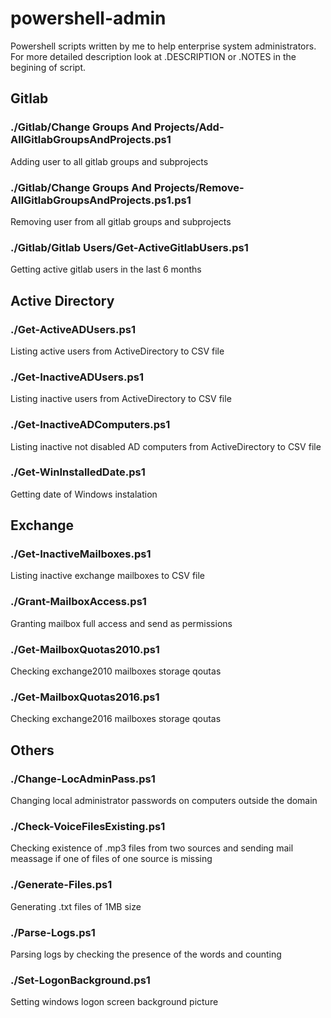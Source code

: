 # powershell-admin
Powershell scripts written by me to help enterprise system administrators.
For more detailed description look at .DESCRIPTION or .NOTES in the begining of script.

## Gitlab
### ./Gitlab/Change Groups And Projects/Add-AllGitlabGroupsAndProjects.ps1
Adding user to all gitlab groups and subprojects
### ./Gitlab/Change Groups And Projects/Remove-AllGitlabGroupsAndProjects.ps1.ps1
Removing user from all gitlab groups and subprojects
### ./Gitlab/Gitlab Users/Get-ActiveGitlabUsers.ps1
Getting active gitlab users in the last 6 months
## Active Directory
### ./Get-ActiveADUsers.ps1
Listing active users from ActiveDirectory to CSV file
### ./Get-InactiveADUsers.ps1
Listing inactive users from ActiveDirectory to CSV file
### ./Get-InactiveADComputers.ps1
Listing inactive not disabled AD computers from ActiveDirectory to CSV file
### ./Get-WinInstalledDate.ps1
Getting date of Windows instalation
## Exchange
### ./Get-InactiveMailboxes.ps1
Listing inactive exchange mailboxes to CSV file
### ./Grant-MailboxAccess.ps1
Granting mailbox full access and send as permissions
### ./Get-MailboxQuotas2010.ps1
Checking exchange2010 mailboxes storage qoutas
### ./Get-MailboxQuotas2016.ps1
Checking exchange2016 mailboxes storage qoutas
## Others
### ./Change-LocAdminPass.ps1
Changing local administrator passwords on computers outside the domain
### ./Check-VoiceFilesExisting.ps1
Checking existence of .mp3 files from two sources and sending mail meassage if one of files of one source is missing
### ./Generate-Files.ps1
Generating .txt files of 1MB size
### ./Parse-Logs.ps1
Parsing logs by checking the presence of the words and counting
### ./Set-LogonBackground.ps1
Setting windows logon screen background picture
